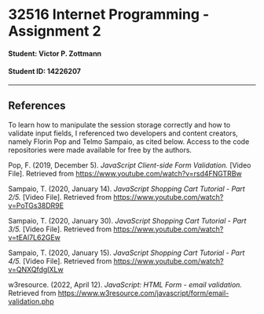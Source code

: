 # 32516 Internet Programming - Assignment 2

#### Student: Victor P. Zottmann
#### Student ID: 14226207
---
## References

To learn how to manipulate the session storage correctly and how to validate input fields, I referenced two developers and content creators, namely Florin Pop and Telmo Sampaio, as cited below. Access to the code repositories were made available for free by the authors.

Pop, F. (2019, December 5). <em>JavaScript Client-side Form Validation.</em> [Video File]. Retrieved from https://www.youtube.com/watch?v=rsd4FNGTRBw

Sampaio, T. (2020, January 14). <em>JavaScript Shopping Cart Tutorial - Part 2/5.</em> [Video File]. Retrieved from https://www.youtube.com/watch?v=PoTGs38DR9E

Sampaio, T. (2020, January 30). <em>JavaScript Shopping Cart Tutorial - Part 3/5.</em> [Video File]. Retrieved from https://www.youtube.com/watch?v=tEAl7L62GEw

Sampaio, T. (2020, January 15). <em>JavaScript Shopping Cart Tutorial - Part 4/5.</em> [Video File]. Retrieved from https://www.youtube.com/watch?v=QNXQfdgIXLw

w3resource. (2022, April 12). <em>JavaScript: HTML Form - email validation.</em> Retrieved from https://www.w3resource.com/javascript/form/email-validation.php